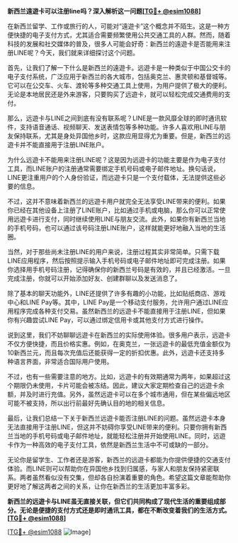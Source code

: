 **新西兰遠遊卡可以注册line吗？深入解析这一问题[[TG💪+ @esim1088](https://t.me/s/esim1088)]**

在新西兰留学、工作或旅行的人，可能对“遠遊卡”这个概念并不陌生。这是一种方便快捷的电子支付方式，尤其适合需要频繁使用公共交通工具的人群。然而，随着科技的发展和社交媒体的普及，很多人可能会好奇：新西兰的遠遊卡是否能用来注册LINE呢？今天，我们就来详细探讨这个问题。

首先，让我们了解一下什么是新西兰的遠遊卡。远遊卡是一种类似于中国公交卡的电子支付系统，广泛应用于新西兰的各大城市，包括奥克兰、惠灵顿和基督城等。它可以在公交车、火车、渡轮等多种交通工具上使用，为用户提供了极大的便利。无论是本地居民还是外来游客，只要购买了远遊卡，就可以轻松完成交通费用的支付。

那么，远遊卡与LINE之间到底有没有联系呢？LINE是一款风靡全球的即时通讯软件，支持语音通话、视频聊天、发送表情包等多种功能。许多人喜欢用LINE与朋友保持联系，尤其是身处异国他乡时，这款应用显得尤为重要。但是，新西兰的远遊卡并不能直接用于注册LINE账户。

为什么远遊卡不能用来注册LINE呢？这是因为远遊卡的功能主要是作为电子支付工具，而LINE账户的注册通常需要绑定手机号码或电子邮件地址。换句话说，LINE更注重用户的个人身份验证，而远遊卡只是一个支付载体，无法提供这些必要的信息。

不过，这并不意味着新西兰的远遊卡用户就完全无法享受LINE带来的便利。如果你已经在其他设备上注册了LINE账户，比如通过手机或电脑，那么你可以正常使用远遊卡进行支付，同时继续使用LINE与朋友交流。此外，如果你有新西兰当地的手机号码，也可以通过该号码注册LINE账户，这样就能更好地融入当地的生活圈。

当然，对于那些尚未注册LINE的用户来说，注册过程其实非常简单。只需下载LINE应用程序，然后按照提示输入手机号码或电子邮件地址即可完成注册。如果你选择用手机号码注册，记得确保你的新西兰号码是有效的，并且已经激活。一旦完成注册，你就可以开始添加好友、创建群聊以及发送消息了。

除了基本的聊天功能外，LINE还提供了许多有趣的小功能，比如贴纸商店、游戏中心和LINE Pay等。其中，LINE Pay是一个移动支付服务，允许用户通过LINE应用程序完成各种支付交易。虽然新西兰的远遊卡不能直接用于注册LINE，但如果你有兴趣尝试LINE Pay，可以通过绑定信用卡或其他支付方式进行操作。

说到这里，我们不妨聊聊远遊卡在新西兰的实际使用体验。很多用户表示，远遊卡不仅方便快捷，而且价格实惠。例如，在奥克兰，一张远遊卡的最低充值金额仅为10新西兰元，而且每次充值后还能获得一定的折扣优惠。此外，远遊卡还支持多种语言界面，非常适合国际用户使用。

不过，也有一些需要注意的地方。比如，远遊卡的有效期通常为两年，如果超过这个期限仍未使用，卡片可能会被冻结。因此，建议大家定期检查自己的远遊卡余额，并及时进行充值。另外，虽然远遊卡可以在多个城市通用，但在某些偏远地区可能不被支持，所以出行前最好先确认目的地的相关信息。

最后，让我们总结一下关于新西兰远遊卡能否注册LINE的问题。虽然远遊卡本身无法直接用于注册LINE，但这并不妨碍你享受LINE带来的便利。只要你拥有新西兰当地的手机号码或电子邮件地址，就能轻松注册并开始使用LINE。同时，远遊卡作为一种高效的电子支付工具，依然是新西兰生活中不可或缺的一部分。

无论你是留学生、工作者还是游客，新西兰的远遊卡都能为你提供便捷的交通支付体验。而LINE则可以帮助你在异国他乡找到归属感，与家人和朋友保持紧密联系。两者虽然看似没有交集，但却各自扮演着重要的角色。希望这篇文章能帮助你更好地了解这两者之间的关系，让你在新西兰的生活更加丰富多彩。

**新西兰的远遊卡与LINE虽无直接关联，但它们共同构成了现代生活的重要组成部分。无论是便捷的支付方式还是即时通讯工具，都在不断改变着我们的生活方式。[[TG💪+ @esim1088](https://t.me/s/esim1088)]**

[[TG💪+ @esim1088](https://t.me/s/esim1088) ![Image](https://i.postimg.cc/4NQfJmqS/Snipaste-2025-05-13-00-14-12.png)]
